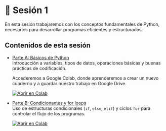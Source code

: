 # 🔹 Sesión 1

En esta sesión trabajaremos con los conceptos fundamentales de Python, necesarios para desarrollar programas eficientes y estructurados.

## Contenidos de esta sesión

- [Parte A: Básicos de Python](parte_a.md)  
  Introducción a variables, tipos de datos, operaciones básicas y buenas prácticas de codificación.

  Accederemos a Google Colab, donde aprenderemos a crear un nuevo cuaderno y a guardar nuestro trabajo en Google Drive.

  [![Abrir en Colab](https://colab.research.google.com/assets/colab-badge.svg)](https://colab.research.google.com/github/patymunoz/curso-geoespacial/blob/main/notebooks/sesion1_partea.ipynb)

- [Parte B: Condicionantes y for loops](parte_b.md)  
  Uso de estructuras condicionales (`if`, `else`, `elif`) y ciclos `for` para controlar el flujo de los programas.

  [![Abrir en Colab](https://colab.research.google.com/assets/colab-badge.svg)](https://colab.research.google.com/github/patymunoz/curso-geoespacial/blob/main/notebooks/sesion1_parteb.ipynb)
